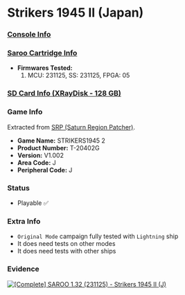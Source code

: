 # Strikers 1945 II (Japan)

### [Console Info](../../../../Info/Consoles/VA13/README.md)

### [Saroo Cartridge Info](../../../../Info/Cartridges/RetroGameParadiseStore/1.32F/README.md)

- <b>Firmwares Tested:</b>
  1. MCU: 231125, SS: 231125, FPGA: 05

### [SD Card Info (XRayDisk - 128 GB)](../../../../Info/SdCards/XRayDisk/128GB/fat32/README.md)

### Game Info

Extracted from [SRP (Saturn Region Patcher)](https://segaxtreme.net/resources/saturn-region-patcher.81/download).

- <b>Game Name:</b> STRIKERS1945 2
- <b>Product Number:</b> T-20402G
- <b>Version:</b> V1.002
- <b>Area Code:</b> J
- <b>Peripheral Code:</b> J

### Status

- Playable :white_check_mark:

### Extra Info

- `Original Mode` campaign fully tested with `Lightning` ship
- It does need tests on other modes
- It does need tests with other ships

### Evidence

[![[Complete] SAROO 1.32 (231125) - Strikers 1945 II (J)](https://img.youtube.com/vi/oC6GS3qJwuc/0.jpg)](https://www.youtube.com/watch?v=oC6GS3qJwuc)
